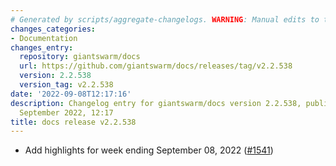 ```yaml
---
# Generated by scripts/aggregate-changelogs. WARNING: Manual edits to this files will be overwritten.
changes_categories:
- Documentation
changes_entry:
  repository: giantswarm/docs
  url: https://github.com/giantswarm/docs/releases/tag/v2.2.538
  version: 2.2.538
  version_tag: v2.2.538
date: '2022-09-08T12:17:16'
description: Changelog entry for giantswarm/docs version 2.2.538, published on 08
  September 2022, 12:17
title: docs release v2.2.538
---
```


- Add highlights for week ending September 08, 2022 ([#1541](https://github.com/giantswarm/docs/pull/1541))
